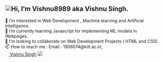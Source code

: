 <h2><img src="https://emojis.slackmojis.com/emojis/images/1588177020/8809/wave_hello.gif?1588177020" width="20" height = "20">Hi, I’m Vishnu8989 aka Vishnu Singh.</h2>
👀 I’m interested in Web Development , Machine learning and Artificial Intelligence.
<br>
🌱 I’m currently learning Javascript for implementing ML models in Webpages.
<br>
💞️ I’m looking to collaborate on Web Development Projects ( HTML and CSS)
<br>
📫 How to reach me : Email : 1906074@kiit.ac.in;
<br>
<a href="https://www.linkedin.com/in/vishnu-singh-5b6859196/"><img src="https://emojis.slackmojis.com/emojis/images/1470343326/711/linkedin.png?1470343326" width="12" height = "12"> Vishnu Singh</a>
<img src="https://github-readme-stats.vercel.app/api?username=vishnu8989&&show_icons=true&title_color=ffffff&icon_color=bb2acf&text_color=daf7dc&bg_color=151515">
